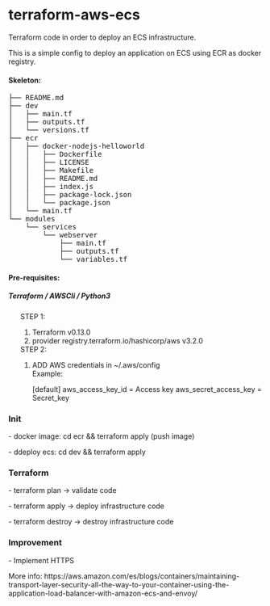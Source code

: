 # terraform-aws-ecs
Terraform code in order to deploy an ECS infrastructure.

<summary>
This is a simple config to deploy an application on ECS using ECR as docker registry.
</summary>

<h4>Skeleton:</h4>
<pre>
├── README.md
├── dev
│   ├── main.tf
│   ├── outputs.tf
│   └── versions.tf
├── ecr
│   ├── docker-nodejs-helloworld
│   │   ├── Dockerfile
│   │   ├── LICENSE
│   │   ├── Makefile
│   │   ├── README.md
│   │   ├── index.js
│   │   ├── package-lock.json
│   │   └── package.json
│   └── main.tf
└── modules
    └── services
        └── webserver
            ├── main.tf
            ├── outputs.tf
            └── variables.tf
</pre>

<h4>Pre-requisites:</h4>
<h5>Terraform / AWSCli / Python3</h5>
 <ul>
  STEP 1:
 <ol>
  <li> Terraform v0.13.0 </li>
  <li> provider registry.terraform.io/hashicorp/aws v3.2.0 </li>
 </ol>
  STEP 2:
   <ol>
   <li>  ADD AWS credentials in ~/.aws/config </li>
  Example:
    <p>
    [default]
    aws_access_key_id = Access key 
    aws_secret_access_key = Secret_key 
    </p>
    </li>
  </ol>
 </ul>

<h3> Init </h3>
<p> - docker image: cd ecr && terraform apply (push image) </p>
<p> - ddeploy ecs:  cd dev && terraform apply </p>

<h3> Terraform </h3>
<p> - terraform plan -> validate code</p>
<p> - terraform apply -> deploy infrastructure code</p>
<p> - terraform destroy -> destroy infrastructure code</p>

<h3> Improvement </h3>
<p> - Implement HTTPS </p>
<p> More info: https://aws.amazon.com/es/blogs/containers/maintaining-transport-layer-security-all-the-way-to-your-container-using-the-application-load-balancer-with-amazon-ecs-and-envoy/ </p>

